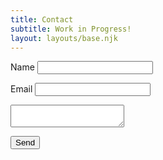```yaml
---
title: Contact
subtitle: Work in Progress!
layout: layouts/base.njk
---
```


<form name="contact" netlify>
  <p>
    <label>Name <input type="text" name="name" /></label>
  </p>
  <p>
    <label>Email <input type="email" name="email" required /></label>
  </p>
  <textarea placeholder="Type your Message Here...." tabindex="5" required>
  </textarea>
  <p>
    <button type="submit">Send</button>
  </p>
</form>
